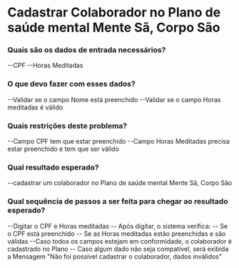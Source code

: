 # Cadastrar Colaborador no Plano de saúde mental Mente Sã, Corpo São

### Quais são os dados de entrada necessários?

--CPF
--Horas Meditadas

### O que devo fazer com esses dados?

--Validar se o campo Nome está preenchido
--Validar se o campo Horas meditadas é válido

### Quais restrições deste problema?

--Campo CPF tem que estar preenchido
--Campo Horas Meditadas precisa estar preenchido e tem que ser válido

### Qual resultado esperado?

--cadastrar um colaborador no Plano de saúde mental Mente Sã, Corpo São

### Qual sequência de passos a ser feita para chegar ao resultado esperado?

--Digitar o CPF e Horas meditadas
-- Após digitar, o sistema verifica:
-- Se o CPF está preenchido
-- Se as Horas meditadas estão preenchidas e são válidas
--Caso todos os campos estejam em conformidade, o colaborador é cadastrado no Plano
-- Caso algum dado não seja compatível, será exibida a Mensagem "Não foi possível cadastrar o colaborador, dados inválidos"